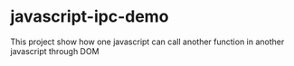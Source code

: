 # javascript-ipc-demo
This project show how one javascript can call another function in another javascript through DOM
